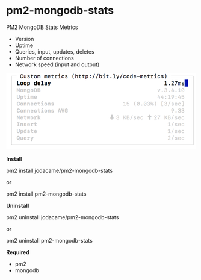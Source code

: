 # pm2-mongodb-stats

PM2 MongoDB Stats Metrics

* Version
* Uptime
* Queries, input, updates, deletes
* Number of connections
* Network speed (input and output)

![Screenshot](https://raw.githubusercontent.com/jodacame/pm2-mongodb-stats/master/capture.png)


**Install**

pm2 install jodacame/pm2-mongodb-stats

or

pm2 install pm2-mongodb-stats

**Uninstall**

pm2 uninstall jodacame/pm2-mongodb-stats

or

pm2 uninstall pm2-mongodb-stats

**Required**

* pm2
* mongodb
